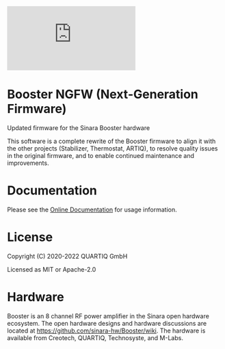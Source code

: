 [![QUARTIQ Matrix Chat](https://img.shields.io/matrix/quartiq:matrix.org)](https://matrix.to/#/#quartiq:matrix.org)

# Booster NGFW (Next-Generation Firmware)

Updated firmware for the Sinara Booster hardware

This software is a complete rewrite of the Booster firmware to align it with
the other projects (Stabilizer, Thermostat, ARTIQ), to resolve quality issues
in the original firmware, and to enable continued maintenance and improvements.

# Documentation

Please see the [Online Documentation](https://quartiq.de/booster) for usage information.

# License

Copyright (C) 2020-2022 QUARTIQ GmbH

Licensed as MIT or Apache-2.0
# Hardware

Booster is an 8 channel RF power amplifier in the Sinara open hardware ecosystem.
The open hardware designs and hardware discussions are located at
https://github.com/sinara-hw/Booster/wiki.
The hardware is available from Creotech, QUARTIQ, Technosyste, and M-Labs.

